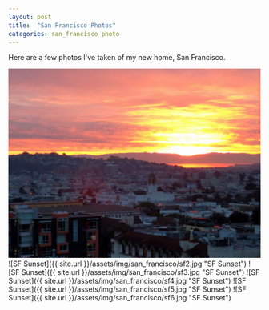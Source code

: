 ```yaml
---
layout: post
title:  "San Francisco Photos"
categories: san_francisco photo
---
```


Here are a few photos I've taken of my new home, San Francisco.

<img src="/assets/img/san_francisco/sf1.jpg" alt="SF Sunset" title="SF Sunset" class="img-responsive">
![SF Sunset]({{ site.url }}/assets/img/san_francisco/sf2.jpg "SF Sunset")
![SF Sunset]({{ site.url }}/assets/img/san_francisco/sf3.jpg "SF Sunset")
![SF Sunset]({{ site.url }}/assets/img/san_francisco/sf4.jpg "SF Sunset")
![SF Sunset]({{ site.url }}/assets/img/san_francisco/sf5.jpg "SF Sunset")
![SF Sunset]({{ site.url }}/assets/img/san_francisco/sf6.jpg "SF Sunset")